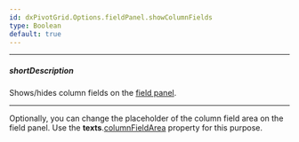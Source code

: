 ```yaml
---
id: dxPivotGrid.Options.fieldPanel.showColumnFields
type: Boolean
default: true
---
```

---
##### shortDescription
Shows/hides column fields on the [field panel](/concepts/05%20Widgets/PivotGrid/010%20Visual%20Elements/15%20Field%20Panel.md '/Documentation/Guide/UI_Components/PivotGrid/Visual_Elements/#Field_Panel').

---
Optionally, you can change the placeholder of the column field area on the field panel. Use the **texts**.[columnFieldArea](/api-reference/10%20UI%20Widgets/dxPivotGrid/1%20Configuration/fieldPanel/texts/columnFieldArea.md '/Documentation/ApiReference/UI_Components/dxPivotGrid/Configuration/fieldPanel/texts/#columnFieldArea') property for this purpose.